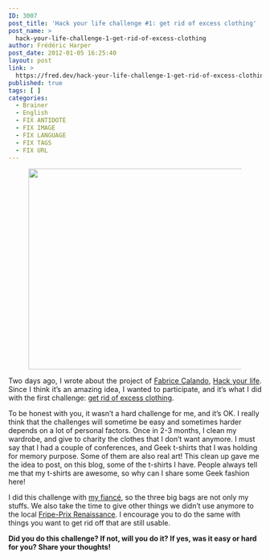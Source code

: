 ```yaml
---
ID: 3007
post_title: 'Hack your life challenge #1: get rid of excess clothing'
post_name: >
  hack-your-life-challenge-1-get-rid-of-excess-clothing
author: Frédéric Harper
post_date: 2012-01-05 16:25:40
layout: post
link: >
  https://fred.dev/hack-your-life-challenge-1-get-rid-of-excess-clothing/
published: true
tags: [ ]
categories:
  - Brainer
  - English
  - FIX ANTIDOTE
  - FIX IMAGE
  - FIX LANGUAGE
  - FIX TAGS
  - FIX URL
---
```

<figure><img title="6642357447_f5a287c130_b" src="http://fred.dev/wp-content/uploads/2012/01/6642357447_f5a287c130_b-580x400.jpg" alt="" width="580" height="400"/></figure><p style="text-align:justify">Two days ago, I wrote about the project of <a href="https://fabricecalando.com" target="_blank" rel="noopener noreferrer">Fabrice Calando</a>, <a href="https://fred.dev/hack-your-life/">Hack your life</a>. Since I think it’s an amazing idea, I wanted to participate, and it’s what I did with the first challenge: <a href="https://fabricecalando.com/hack-your-life/" target="_blank" rel="noopener noreferrer">get rid of excess clothing</a>.</p><p>To be honest with you, it wasn’t a hard challenge for me, and it’s OK. I really think that the challenges will sometime be easy and sometimes harder depends on a lot of personal factors. Once in 2-3 months, I clean my wardrobe, and give to charity the clothes that I don’t want anymore. I must say that I had a couple of conferences, and Geek t-shirts that I was holding for memory purpose. Some of them are also real art! This clean up gave me the idea to post, on this blog, some of the t-shirts I have. People always tell me that my t-shirts are awesome, so why can I share some Geek fashion here!</p><p>I did this challenge with <a href="https://twitter.com/#!/EmilieJolie" target="_blank" rel="noopener noreferrer">my fiancé</a>, so the three big bags are not only my stuffs. We also take the time to give other things we didn’t use anymore to the local <a href="https://www.renaissancequebec.ca/" target="_blank" rel="noopener noreferrer">Fripe-Prix Renaissance</a>. I encourage you to do the same with things you want to get rid off that are still usable.</p><strong>Did you do this challenge? If not, will you do it? If yes, was it easy or hard for you? Share your thoughts!</strong>